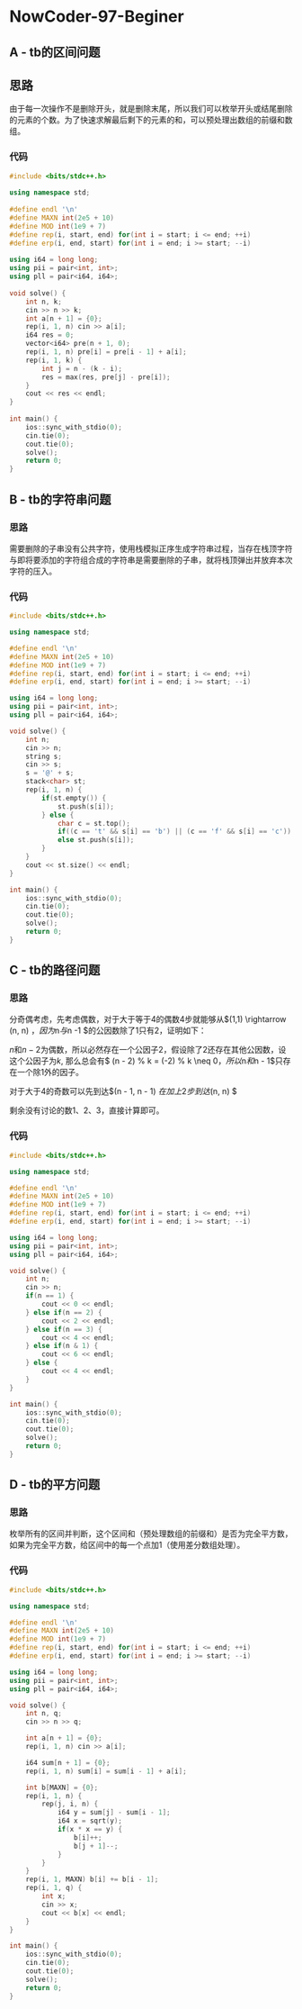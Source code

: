 # NowCoder-97-Beginer

## **A - tb的区间问题**

## 思路

由于每一次操作不是删除开头，就是删除末尾，所以我们可以枚举开头或结尾删除的元素的个数。为了快速求解最后剩下的元素的和，可以预处理出数组的前缀和数组。

### 代码

```c++
#include <bits/stdc++.h>
 
using namespace std;
 
#define endl '\n'
#define MAXN int(2e5 + 10)
#define MOD int(1e9 + 7)
#define rep(i, start, end) for(int i = start; i <= end; ++i)
#define erp(i, end, start) for(int i = end; i >= start; --i)
 
using i64 = long long;
using pii = pair<int, int>;
using pll = pair<i64, i64>;
 
void solve() {
    int n, k;
    cin >> n >> k;
    int a[n + 1] = {0};
    rep(i, 1, n) cin >> a[i];
    i64 res = 0;
    vector<i64> pre(n + 1, 0);
    rep(i, 1, n) pre[i] = pre[i - 1] + a[i];
    rep(i, 1, k) {
        int j = n - (k - i);
        res = max(res, pre[j] - pre[i]);
    }
    cout << res << endl;
}
 
int main() {
    ios::sync_with_stdio(0);
    cin.tie(0);
    cout.tie(0);
    solve();
    return 0;
}
```



## **B - tb的字符串问题**

### 思路

需要删除的子串没有公共字符，使用栈模拟正序生成字符串过程，当存在栈顶字符与即将要添加的字符组合成的字符串是需要删除的子串，就将栈顶弹出并放弃本次字符的压入。

### 代码

```c++
#include <bits/stdc++.h>

using namespace std;

#define endl '\n'
#define MAXN int(2e5 + 10)
#define MOD int(1e9 + 7)
#define rep(i, start, end) for(int i = start; i <= end; ++i)
#define erp(i, end, start) for(int i = end; i >= start; --i)

using i64 = long long;
using pii = pair<int, int>;
using pll = pair<i64, i64>;

void solve() {
    int n;
    cin >> n;
    string s;
    cin >> s;
    s = '@' + s;
    stack<char> st;
    rep(i, 1, n) {
        if(st.empty()) {
            st.push(s[i]);
        } else {
            char c = st.top();
            if((c == 't' && s[i] == 'b') || (c == 'f' && s[i] == 'c')) st.pop();
            else st.push(s[i]);
        }
    }
    cout << st.size() << endl;
}

int main() {
    ios::sync_with_stdio(0);
    cin.tie(0);
    cout.tie(0);
    solve();
    return 0;
}
```


## **C - tb的路径问题**

### 思路

分奇偶考虑，先考虑偶数，对于大于等于4的偶数4步就能够从$(1,1) \rightarrow (n, n) $，因为$n$与$n -1 $的公因数除了1只有2，证明如下：

$n$和$n-2$为偶数，所以必然存在一个公因子2，假设除了2还存在其他公因数，设这个公因子为$k$,  那么总会有$ (n - 2) \% k = (-2) \% k \neq 0$，所以$n$和$n - 1$只存在一个除1外的因子。

对于大于4的奇数可以先到达$(n - 1, n - 1) $在加上2步到达$(n, n) $

剩余没有讨论的数1、2、3，直接计算即可。


### 代码

```c++
#include <bits/stdc++.h>

using namespace std;

#define endl '\n'
#define MAXN int(2e5 + 10)
#define MOD int(1e9 + 7)
#define rep(i, start, end) for(int i = start; i <= end; ++i)
#define erp(i, end, start) for(int i = end; i >= start; --i)

using i64 = long long;
using pii = pair<int, int>;
using pll = pair<i64, i64>;

void solve() {
    int n;
    cin >> n;
    if(n == 1) {
        cout << 0 << endl;
    } else if(n == 2) {
        cout << 2 << endl;
    } else if(n == 3) {
        cout << 4 << endl;
    } else if(n & 1) {
        cout << 6 << endl;
    } else {
        cout << 4 << endl;
    }
}

int main() {
    ios::sync_with_stdio(0);
    cin.tie(0);
    cout.tie(0);
    solve();
    return 0;
}
```


## **D - tb的平方问题**

### 思路

枚举所有的区间并判断，这个区间和（预处理数组的前缀和）是否为完全平方数，如果为完全平方数，给区间中的每一个点加1（使用差分数组处理）。

### 代码

```c++
#include <bits/stdc++.h>

using namespace std;

#define endl '\n'
#define MAXN int(2e5 + 10)
#define MOD int(1e9 + 7)
#define rep(i, start, end) for(int i = start; i <= end; ++i)
#define erp(i, end, start) for(int i = end; i >= start; --i)

using i64 = long long;
using pii = pair<int, int>;
using pll = pair<i64, i64>;

void solve() {
    int n, q;
    cin >> n >> q;

    int a[n + 1] = {0};
    rep(i, 1, n) cin >> a[i];

    i64 sum[n + 1] = {0};
    rep(i, 1, n) sum[i] = sum[i - 1] + a[i];

    int b[MAXN] = {0};
    rep(i, 1, n) {
        rep(j, i, n) {
            i64 y = sum[j] - sum[i - 1];
            i64 x = sqrt(y);
            if(x * x == y) {
                b[i]++;
                b[j + 1]--;
            }
        }
    }
    rep(i, 1, MAXN) b[i] += b[i - 1];
    rep(i, 1, q) {
        int x;
        cin >> x;
        cout << b[x] << endl;
    }
}

int main() {
    ios::sync_with_stdio(0);
    cin.tie(0);
    cout.tie(0);
    solve();
    return 0;
}
```